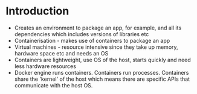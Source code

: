 # Introduction
- Creates an environment to package an app, for example, and all its dependencies which includes versions of libraries etc
- Containerisation - makes use of containers to package an app
- Virtual machines - resource intensive since they take up memory, hardware space etc and needs an OS
- Containers are lightweight, use OS of the host, starts quickly and need less hardware resources
- Docker engine runs containers. Containers run processes. Containers share the 'kernel' of the host which means there are specific APIs that communicate with the host OS.
